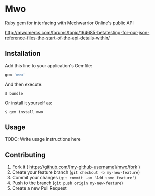 # Mwo

Ruby gem for interfacing with Mechwarrior Online's public API

http://mwomercs.com/forums/topic/164685-betatesting-for-our-json-reference-files-the-start-of-the-api-details-within/

## Installation

Add this line to your application's Gemfile:

```ruby
gem 'mwo'
```

And then execute:

    $ bundle

Or install it yourself as:

    $ gem install mwo

## Usage

TODO: Write usage instructions here

## Contributing

1. Fork it ( https://github.com/[my-github-username]/mwo/fork )
2. Create your feature branch (`git checkout -b my-new-feature`)
3. Commit your changes (`git commit -am 'Add some feature'`)
4. Push to the branch (`git push origin my-new-feature`)
5. Create a new Pull Request
